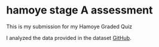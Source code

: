 # hamoye stage A assessment
 This is my submission for my Hamoye Graded Quiz
 
 I analyzed the data provided in the dataset [GitHub](https://github.com/HamoyeHQ/HDSC-Introduction-to-Python-for-machine-learning). 
